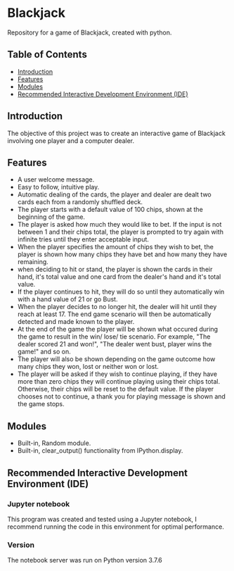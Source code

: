 # Blackjack
Repository for a game of Blackjack, created with python.

## Table of Contents
* [Introduction](https://github.com/AoifeFlanagan/Blackjack#Introduction)
* [Features](https://github.com/AoifeFlanagan/Blackjack#Features)
* [Modules](https://github.com/AoifeFlanagan/Blackjack#Modules)
* [Recommended Interactive Development Environment (IDE)](https://github.com/AoifeFlanagan/Blackjack#recommended-interactive-development-environment-ide)

## Introduction
The objective of this project was to create an interactive game of Blackjack involving one player and a computer dealer. 

## Features
* A user welcome message.
* Easy to follow, intuitive play. 
* Automatic dealing of the cards, the player and dealer are dealt two cards each from a randomly shuffled deck. 
* The player starts with a default value of 100 chips, shown at the beginning of the game.
* The player is asked how much they would like to bet. If the input is not between 1 and their chips total, the player is prompted to try again with infinite tries until they enter acceptable input.
* When the player specifies the amount of chips they wish to bet, the player is shown how many chips they have bet and how many they have remaining. 
* when deciding to hit or stand, the player is shown the cards in their hand, it's total value and one card from the dealer's hand and it's total value.
* If the player continues to hit, they will do so until they automatically win with a hand value of 21 or go Bust. 
* When the player decides to no longer hit, the dealer will hit until they reach at least 17. The end game scenario will then be automatically detected and made known to the player. 
* At the end of the game the player will be shown what occured during the game to result in the win/ lose/ tie scenario. For example, "The dealer scored 21 and won!", "The dealer went bust, player wins the game!" and so on. 
* The player will also be shown depending on the game outcome how many chips they won, lost or neither won or lost.
* The player will be asked if they wish to continue playing, if they have more than zero chips they will continue playing using their chips total. Otherwise, their chips will be reset to the default value. If the player chooses not to continue, a thank you for playing message is shown and the game stops.

## Modules
* Built-in, Random module.
* Built-in, clear_output() functionality from IPython.display.

## Recommended Interactive Development Environment (IDE)
### **Jupyter notebook**
This program was created and tested using a Jupyter notebook, I recommend running the code in this environment for optimal performance.

### **Version**
The notebook server was run on Python version 3.7.6

